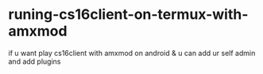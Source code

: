 # runing-cs16client-on-termux-with-amxmod
if u want play cs16client with amxmod on android  &amp; u can add ur self admin and add plugins  

